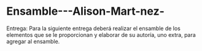# Ensamble---Alison-Mart-nez-
Entrega: Para la siguiente entrega deberá realizar el ensamble de los elementos que se le proporcionan y elaborar de su autoría, uno extra, para agregar al ensamble.
